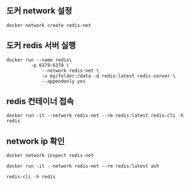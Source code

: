 ## 도커 network 설정

```
docker network create redis-net
```

## 도커 redis 서버 실행

```
docker run --name redis\
	     -p 6379:6379 \
             --network redis-net \
             -v my/folder:/data -d redis:latest redis-server \
             --appendonly yes
```

## redis 컨테이너 접속

```
docker run -it --network redis-net --rm redis:latest redis-cli -h redis
```

## network ip 확인

```
docker network inspect redis-net
```

```
docker run -it --network redis-net --rm redis:latest ash
```

```
redis-cli -h redis
```